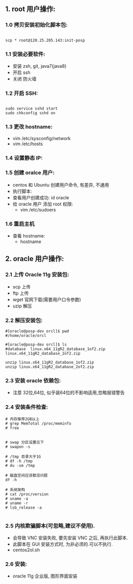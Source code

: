 

## 1. root 用户操作:

### 1.0 拷贝安装初始化脚本包:

```

scp * root@120.25.205.143:init-posp

```

### 1.1 安装必要软件:

- 安装 zsh, git, java7(java8)
- 开启 ssh
- 关闭 防火墙

### 1.2 开启 SSH:

```

sudo service sshd start
sudo chkconfig sshd on

```

### 1.3 更改 hostname:

- vim /etc/sysconfig/network
- vim /etc/hosts

### 1.4 设置静态 IP:
### 1.5 创建 oralce 用户:
- centos 和 Ubuntu 创建用户命令, 有差异, 不通用
- 执行脚本:
- 查看用户创建成功:  id oracle
- 给 oracle 用户 添加 root 权限:
    - vim /etc/sudoers

### 1.6 重启主机
- 查看 hostname:
    - hostname
    
    

## 2. oracle 用户操作:


### 2.1 上传 Oracle 11g 安装包:

- scp 上传
- ftp 上传
- wget 官网下载(需要用户口令参数)
- uzip 解压


### 2.2 解压安装包:

```
#[oracle@posp-dev orcl]$ pwd
#/home/oracle/orcl

#[oracle@posp-dev orcl]$ ls
#database  linux.x64_11gR2_database_1of2.zip  linux.x64_11gR2_database_2of2.zip

unzip linux.x64_11gR2_database_1of2.zip
unzip linux.x64_11gR2_database_2of2.zip

```

### 2.3 安装 oracle 依赖包:

- 注意 32位,64位, 似乎装64位的不影响适用,忽略报错警告


### 2.4 安装条件检查:


```
# 内存推荐2GB以上
# grep MemTotal /proc/meminfo
# free


# swap 分区设置见下
# swapon -s

# /tmp 目录大于1G
# df -h /tmp
# du -sm /tmp

# 磁盘空间应该都没问题
df -h

# 系统架构
# cat /proc/version
# uname -a
# uname -r
# lsb_release -a


```

### 2.5 内核欺骗脚本(可忽略,建议不使用).

- 会导致 VNC 安装失败, 要先安装 VNC 之后, 再执行此脚本.
- 此脚本在 GUI 安装方式时, 为非必须的.可以不执行.
- centos2ol.sh


### 2.6 安装:

- oracle 11g 企业版, 图形界面安装









